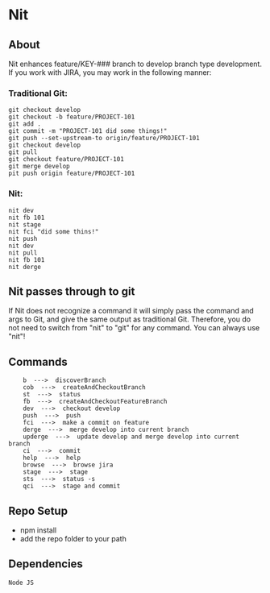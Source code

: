 # Nit

## About

Nit enhances feature/KEY-### branch to develop branch type development.  If you work with JIRA, you may work in the following manner:

### Traditional Git:
```
git checkout develop
git checkout -b feature/PROJECT-101
git add .
git commit -m "PROJECT-101 did some things!"
git push --set-upstream-to origin/feature/PROJECT-101
git checkout develop
git pull
git checkout feature/PROJECT-101
git merge develop
pit push origin feature/PROJECT-101
```
### Nit:
```
nit dev
nit fb 101
nit stage
nit fci "did some thins!"
nit push
nit dev
nit pull
nit fb 101
nit derge
```

## Nit passes through to git
If Nit does not recognize a command it will simply pass the command and args to Git, and give the same output as traditional Git.
Therefore, you do not need to switch from "nit" to "git" for any command.  You can always use "nit"!

## Commands
        b  --->  discoverBranch
        cob  --->  createAndCheckoutBranch
        st  --->  status
        fb  --->  createAndCheckoutFeatureBranch
        dev  --->  checkout develop
        push  --->  push
        fci  --->  make a commit on feature
        derge  --->  merge develop into current branch
        upderge  --->  update develop and merge develop into current branch
        ci  --->  commit
        help  --->  help
        browse  --->  browse jira
        stage  --->  stage
        sts  --->  status -s
        qci  --->  stage and commit

## Repo Setup
 - npm install
 - add the repo folder to your path

## Dependencies
    Node JS
